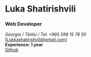 # Luka Shatirishvili

### Web Developer

*Georgia / Tbilisi / Tel: +995 598 15 78 50* <br/> 
[Lukkashatirishvili@gmail.com] <br/>
**Experience: 1 year** <br/>
[Github](https://github.com/Lukashatirishvili)
